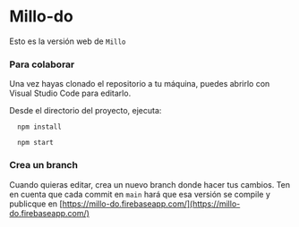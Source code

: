 # Millo-do

Esto es la versión web de `Millo`

### Para colaborar

Una vez hayas clonado el repositorio a tu máquina, puedes abrirlo con Visual Studio Code para editarlo.

Desde el directorio del proyecto, ejecuta: 

```
  npm install
```

```
  npm start
```

### Crea un branch

Cuando quieras editar, crea un nuevo branch donde hacer tus cambios. Ten en cuenta que cada commit en `main` hará que esa versión se compile y publicque en [https://millo-do.firebaseapp.com/](https://millo-do.firebaseapp.com/)
